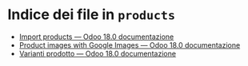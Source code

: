 # Indice dei file in `products`

- [Import products — Odoo 18.0 documentazione](./import.md)
- [Product images with Google Images — Odoo 18.0 documentazione](./product_images.md)
- [Varianti prodotto — Odoo 18.0 documentazione](./variants.md)
